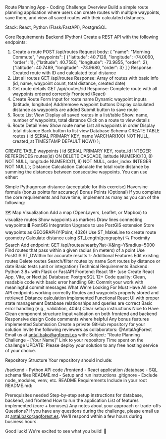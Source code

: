 Route Planning App - Coding Challenge
Overview
Build a simple route planning application where users can create routes with multiple waypoints, save them, and view all saved routes with their calculated distances.

Stack: React, Python (Flask/FastAPI), PostgreSQL

Core Requirements
Backend (Python)
Create a REST API with the following endpoints:

1. Create a route
POST /api/routes
Request body:
{
  "name": "Morning Commute",
  "waypoints": [
    {"latitude": 40.7128, "longitude": -74.0060, "order": 1},
    {"latitude": 40.7580, "longitude": -73.9855, "order": 2},
    {"latitude": 40.7489, "longitude": -73.9680, "order": 3}
  ]
}
Response: Created route with ID and calculated total distance
2. List all routes
GET /api/routes
Response: Array of routes with basic info (id, name, waypoint count, total distance, created date)
3. Get route details
GET /api/routes/:id
Response: Complete route with all waypoints ordered correctly
Frontend (React)
1. Create Route Form
Input for route name
Dynamic waypoint inputs (latitude, longitude)
Add/remove waypoint buttons
Display calculated distance as waypoints are added
Submit button to save route
2. Route List View
Display all saved routes in a list/table
Show: name, number of waypoints, total distance
Click on a route to view details
3. Route Detail View
Show route name
List all waypoints in order
Display total distance
Back button to list view
Database Schema
CREATE TABLE routes (
  id SERIAL PRIMARY KEY,
  name VARCHAR(100) NOT NULL,
  created_at TIMESTAMP DEFAULT NOW()
);

CREATE TABLE waypoints (
  id SERIAL PRIMARY KEY,
  route_id INTEGER REFERENCES routes(id) ON DELETE CASCADE,
  latitude NUMERIC(10, 8) NOT NULL,
  longitude NUMERIC(11, 8) NOT NULL,
  order_index INTEGER NOT NULL
);
Distance Calculation
Calculate the total route distance by summing the distances between consecutive waypoints. You can use either:

Simple Pythagorean distance (acceptable for this exercise)
Haversine formula (bonus points for accuracy)
Bonus Points (Optional)
If you complete the core requirements and have time, implement as many as you can of the following:

🗺️ Map Visualization
Add a map (OpenLayers, Leaflet, or Mapbox) to visualize routes
Show waypoints as markers
Draw lines connecting waypoints
🛢️ PostGIS Integration
Upgrade to use PostGIS extension
Store waypoints as GEOGRAPHY(Point, 4326)
Use ST_MakeLine to create route geometry
Calculate distance using ST_Length(geography)
🔍 Proximity Search
Add endpoint: GET /api/routes/nearby?lat=X&lng=Y&radius=5000
Find routes that pass within a given radius (in meters) of a point
Use PostGIS ST_DWithin for accurate results
✨ Additional Features
Edit existing routes
Delete routes
Search/filter routes by name
Sort routes by distance or date
Basic tests (unit or integration)
Technical Requirements
Backend: Python 3.8+ with Flask or FastAPI
Frontend: React 18+ (use Create React App, Vite, or Next.js)
Database: PostgreSQL 12+
Code quality: Clean, readable code with basic error handling
Git: Commit your work with meaningful commit messages
What We're Looking For
Must Have
All core API endpoints working correctly
Routes and waypoints properly stored and retrieved
Distance calculation implemented
Functional React UI with proper state management
Database relationships and queries are correct
Basic error handling (e.g., validation, 404s)
Clear setup instructions
Nice to Have
Clean component structure
Input validation on both frontend and backend
Responsive design
Code comments where helpful
Any bonus features implemented
Submission
Create a private GitHub repository for your solution
Invite the following reviewers as collaborators:
@AntalAgForest
Email us at antal.bako@agforest.es with:
Subject: "Route Planning Challenge - [Your Name]"
Link to your repository
Time spent on the challenge
UPDATE: Please deploy your solution to any free hosting service of your choice.

Repository Structure
Your repository should include:

/backend - Python API code
/frontend - React application
/database - SQL schema files
README.md - Setup and run instructions
.gitignore - Exclude node_modules, venv, etc.
README Requirements
Include in your root README.md:

Prerequisites needed
Step-by-step setup instructions for database, backend, and frontend
How to run the application
List of features implemented (core + bonuses)
Any notes about your approach or trade-offs
Questions?
If you have any questions during the challenge, please email us at antal.bako@agforest.es. We'll respond within a few hours during business hours.

Good luck! We're excited to see what you build! 🚀